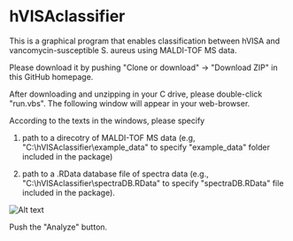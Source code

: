 # hVISAclassifier

This is a graphical program that enables classification between hVISA and vancomycin-susceptible S. aureus using MALDI-TOF MS data.  

Please download it by pushing "Clone or download" -> "Download ZIP" in this GitHub homepage.

After downloading and unzipping in your C drive, please double-click "run.vbs".  The following window will appear in your web-browser.  

According to the texts in the windows, please specify 
1) path to a direcotry of MALDI-TOF MS data (e.g, "C:\hVISAclassifier\example_data" to specify "example_data" folder included in the package)

2) path to a .RData database file of spectra data (e.g., "C:\hVISAclassifier\spectraDB.RData" to specify "spectraDB.RData" file included in the package). 

![Alt text](http://yahara.hustle.ne.jp/projects/lftp_tmp/hVISAclassifier_main_window1.png "hVISAclassifier_main_window")

Push the "Analyze" button.  
